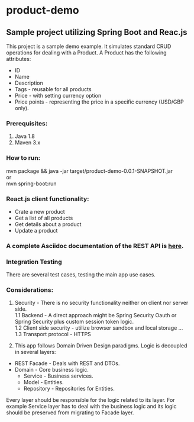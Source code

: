 # product-demo
## Sample project utilizing Spring Boot and Reac.js

This project is a sample demo example. It simulates standard CRUD operations for dealing with a Product.
A Product has the following attributes:
- ID
- Name
- Description
- Tags - reusable for all products
- Price - with setting currency option
- Price points - representing the price in a specific currency (USD/GBP only).

### Prerequisites:<br/>
1. Java 1.8 <br/>
2. Maven 3.x <br/>

### How to run: <br/>
mvn package && java -jar target/product-demo-0.0.1-SNAPSHOT.jar <br/>
or <br/>
mvn spring-boot:run <br/>

### React.js client functionality:
- Crate a new product
- Get a list of all products
- Get details about a product
- Update a product

### A complete Asciidoc documentation of the REST API is [here](src/docs/asciidoc).

### Integration Testing
There are several test cases, testing the main app use cases.

### Considerations:
1. Security - There is no security functionality neither on client nor server side.<br/>
  1.1 Backend - A direct approach might be Spring Security Oauth or Spring Security plus custom session token logic.<br/>
  1.2 Client side security - utilize browser sandbox and local storage ...<br/>
  1.3 Transport protocol - HTTPS<br/>

2. This app follows Domain Driven Design paradigms. Logic is decoupled in several layers:
  * REST Facade - Deals with REST and DTOs.
  * Domain - Core business logic.
    * Service - Business services.
    * Model - Entities.
    * Repository - Repositories for Entities. <br/>
<p>Every layer should be responsible for the logic related to its layer. For example Service layer has to deal with the business logic and its logic should be preserved from migrating to Facade layer.</p>
